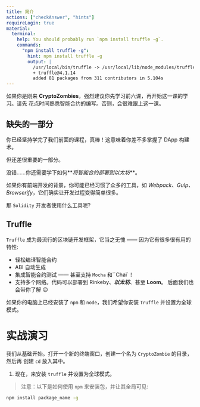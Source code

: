 ```yaml
---
title: 简介
actions: ["checkAnswer", "hints"]
requireLogin: true
material:
  terminal:
    help: You should probably run `npm install truffle -g`.
    commands:
      "npm install truffle -g":
        hint: npm install truffle -g
        output: |
          /usr/local/bin/truffle -> /usr/local/lib/node_modules/truffle/build/cli.bundled.js
          + truffle@4.1.14
          added 81 packages from 311 contributors in 5.104s
---
```


如果你是刚来 **CryptoZombies**，强烈建议你先学习前六课，再开始这一课的学习。请先
花点时间熟悉智能合约的编写。否则，会很难跟上这一课。

## 缺失的一部分

你已经坚持学完了我们前面的课程，真棒！这意味着你差不多掌握了 DApp 构建术。

但还差很重要的一部分。

没错……你还需要学下如何**_将智能合约部署到以太坊_**。

如果你有前端开发的背景，你可能已经习惯了众多的工具，如
_Webpack、Gulp、Browserify_，它们确实让开发过程变得简单很多。

那 `Solidity` 开发者使用什么工具呢?

## Truffle

`Truffle` 成为最流行的区块链开发框架，它当之无愧 —— 因为它有很多很有用的特性:

- 轻松编译智能合约
- ABI 自动生成
- 集成智能合约测试 —— 甚至支持 `Mocha` 和``Chai`！
- 支持多个网络。代码可以部署到 Rinkeby、**_以太坊_**、甚至 **Loom**。 后面我们也
  会带你了解 😉

如果你的电脑上已经安装了 `npm` 和 `node`，我们希望你安装 `Truffle` 并设置为全球
模式。

# 实战演习

我们从基础开始。打开一个新的终端窗口，创建一个名为 `CryptoZombie` 的目录，然后再
创建 `cd` 放入其中。

1. 现在，来安装 `truffle` 并设置为全球模式。

> 注意：以下是如何使用 `npm` 来安装包，并让其全局可见:

```bash
npm install package_name -g
```
